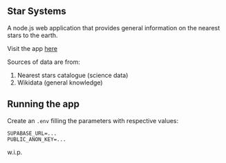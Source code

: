 ## Star Systems

A node.js web application that provides general information on the nearest stars to the earth.   

Visit the app [here](https://star-systems.azurewebsites.net/)

Sources of data are from:
1) Nearest stars catalogue (science data)
2) Wikidata (general knowledge)

## Running the app

Create an `.env` filling the parameters with respective values:
```
SUPABASE_URL=...
PUBLIC_ANON_KEY=...
```

w.i.p.
